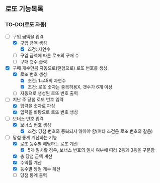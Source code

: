 ## 로또 기능목록

### TO-DO(로또 자동)
- [ ] 구입 금액을 입력  
    - [X] 구입 금액 생성  
        - [X] 조건: 자연수  
    - [ ] 구입 금액에 따른 로또의 구매 수  
    - [ ] 구매 갯수 출력   
- [X] 구매 개수만큼 자동으로(랜덤으로) 로또 번호를 생성  
    - [X] 로또 번호 생성  
        - [X] 조건: 1~45의 자연수  
        - [X] 조건: 로또 숫자는 중복허용X, 갯수가 6개 이상  
    - [ ] 자동으로 생성된 로또 번호 출력   
- [ ] 지난 주 당첨 로또 번호 입력   
    - [X] 입력을 숫자로 파싱
    - [X] 입력을 바탕으로 로또 번호 생성   
- [ ] 보너스 번호 입력   
    - [X] 보너스 번호 생성  
        - [X] 조건: 당첨 번호와 중복되지 않아야 함(여타 조건은 로또 번호와 같음)  
- [ ] 당첨 통계 계산하는 기능  
    - [X] 로또 등수별 해당하는 로또 계산  
        - [X] 5개 일치할 경우, 보너스 번호의 일치 여부에 따라 2등과 3등을 구분함  
    - [X] 총 당첨 금액 계산  
    - [X] 수익률 계산   
    - [X] 등수별 당첨 개수 계산
    - [ ] 당첨 통계 출력   